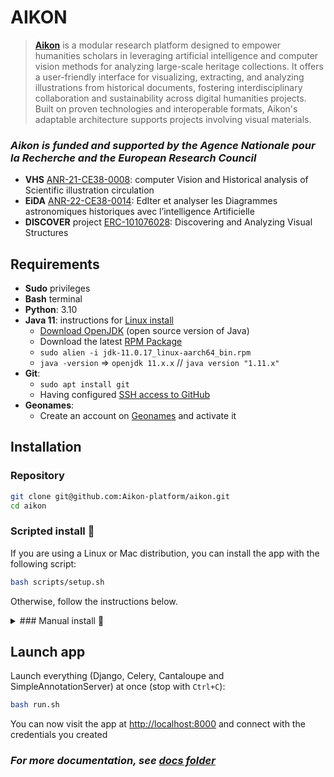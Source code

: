# AIKON

> **[Aikon](https://aikon-platform.github.io/)** is a modular research platform designed to empower humanities scholars
> in leveraging artificial intelligence and computer vision methods for analyzing large-scale heritage collections.
> It offers a user-friendly interface for visualizing, extracting, and analyzing illustrations from historical documents,
> fostering interdisciplinary collaboration and sustainability across digital humanities projects. Built on proven
> technologies and interoperable formats, Aikon's adaptable architecture supports projects involving visual materials.

### *Aikon is funded and supported by the Agence Nationale pour la Recherche and the European Research Council*
- **VHS** [ANR-21-CE38-0008](https://anr.fr/Projet-ANR-21-CE38-0008): computer Vision and Historical analysis of Scientific illustration circulation
- **EiDA** [ANR-22-CE38-0014](https://anr.fr/Projet-ANR-22-CE38-0014): EdIter et analyser les Diagrammes astronomiques historiques avec l’intelligence Artificielle
- **DISCOVER** project [ERC-101076028](https://cordis.europa.eu/project/id/101076028): Discovering and Analyzing Visual Structures

[//]: # (<img src="https://cdn-assets.inwink.com/e35f09cd-74e4-4383-8b70-15153fc0de48/9e39a716-4b31-408b-94f2-3af40901e6ac1">)
[//]: # (<img src="https://www.scattererid.eu/wp-content/uploads/2019/02/erc_logo.png">)

## Requirements

- **Sudo** privileges
- **Bash** terminal
- **Python**: 3.10
- **Java 11**: instructions for [Linux install](https://docs.oracle.com/en/java/javase/11/install/installation-jdk-linux-platforms.html#GUID-737A84E4-2EFF-4D38-8E60-3E29D1B884B8)
    - [Download OpenJDK](https://jdk.java.net/11/) (open source version of Java)
    - Download the latest [RPM Package](https://www.oracle.com/java/technologies/downloads/#java11)
    - `sudo alien -i jdk-11.0.17_linux-aarch64_bin.rpm`
    - `java -version` => `openjdk 11.x.x` // `java version "1.11.x"`
- **Git**:
    - `sudo apt install git`
    - Having configured [SSH access to GitHub](https://docs.github.com/en/authentication/connecting-to-github-with-ssh)
- **Geonames**:
    - Create an account on [Geonames](https://www.geonames.org/login) and activate it

## Installation

### Repository

```bash
git clone git@github.com:Aikon-platform/aikon.git
cd aikon
```

### Scripted install 🐆

If you are using a Linux or Mac distribution, you can install the app with the following script:

```bash
bash scripts/setup.sh
```

Otherwise, follow the instructions below.

<details>
  <summary>### Manual install 🐢</summary>

#### Dependencies
>
```bash
wget --quiet -O - https://www.postgresql.org/media/keys/ACCC4CF8.asc | sudo apt-key add -
sudo sh -c 'echo "deb http://apt.postgresql.org/pub/repos/apt $(lsb_release -cs)-pgdg main" > /etc/apt/sources.list.d/pgdg.list'
sudo apt update
sudo apt-get install wget ca-certificates
sudo apt install python3-venv python3-dev libpq-dev nginx curl maven postgresql poppler-utils redis-server ghostscript
```
>
#### Python environment
>
```bash
python3.10 -m venv venv
source venv/bin/activate
pip install -r app/requirements-dev.txt
```
>
Enable `pre-commit` hooks (auto-test and formatting)
>
```bash
pre-commit install
```
>
#### Project settings
>
Create a [Geonames](https://www.geonames.org/login) account and activate it.
>
Copy the content of the settings template file
```bash
cp app/config/.env{.template,}
```
Change variables in the generated file `app/config/.env` to corresponds to your database and username

Create a [Geonames](https://www.geonames.org/login) account, activate it and change `<geonames-username>` in the `.env` file
>
#### Database
>
Open Postgres command prompt, create a database (`<database>`) and a user
```bash
sudo -i -u postgres psql # Mac: psql postgres
postgres=# CREATE DATABASE <database>;
postgres=# CREATE USER <username> WITH PASSWORD '<password>';
postgres=# ALTER ROLE <username> SET client_encoding TO 'utf8';
postgres=# ALTER DATABASE <database> OWNER TO <username>;
postgres=# ALTER ROLE <username> SET default_transaction_isolation TO 'read committed';
postgres=# ALTER ROLE <username> SET timezone TO 'UTC';
postgres=# GRANT ALL PRIVILEGES ON DATABASE <database> TO <username>;
postgres=# \q
```
>
Update database schema with models that are stored inside `app/webapp/migrations`
```bash
python app/manage.py migrate
```
>
Create a superuser
```bash
python app/manage.py createsuperuser
```
>
#### Cantaloupe
>
Create a .ENV file for cantaloupe
```bash
sudo chmod +x cantaloupe/init.sh && cp cantaloupe/.env{.template,} && nano cantaloupe/.env
```
>
Change variables in the generated file `cantaloupe/.env`:
- `BASE_URI`: leave it blank on local
- `FILE_SYSTEM_SOURCE` depends on the folder in which you run cantaloupe (inside cantaloupe/ folder: `../app/mediafiles/img/`)
```bash
BASE_URI=
FILE_SYSTEM_SOURCE=absolute/path/to/app/mediafiles/img/  # inside the project directory
HTTP_PORT=8182
HTTPS_PORT=8183
LOG_PATH=/dir/where/cantaloupe/logs/will/be/stored
```
>
Set up Cantaloupe by running (it will create a `cantaloupe.properties` file with your variables):
```bash
bash cantaloupe/init.sh
```
>
Run [Cantaloupe](https://cantaloupe-project.github.io/)
```bash
bash cantaloupe/start.sh
```
>
#### Simple Annotation Server
>
Run [Simple Annotation Server](https://github.com/glenrobson/SimpleAnnotationServer)
```bash
cd sas && mvn jetty:run
```
>
Navigate to [http://localhost:8888/index.html](http://localhost:8888/index.html) to start annotating:
You should now see Mirador with default example manifests.
>
#### Enabling authentication for Redis instance (optional)
>
Get the redis config file and the redis password in the environment variables
```bash
REDIS_CONF=$(redis-cli INFO | grep config_file | awk -F: '{print $2}' | tr -d '[:space:]')
source app/config/.env
```
>
Add your `REDIS_PASSWORD` (from `app/config/.env`) to Redis config file
>
```bash
sudo sed -i -e "s/^requirepass [^ ]*/requirepass $REDIS_PASSWORD/" "$REDIS_CONF"
sudo sed -i -e "s/# requirepass [^ ]*/requirepass $REDIS_PASSWORD/" "$REDIS_CONF"
```
>
Restart Redis
```bash
sudo systemctl restart redis-server # Mac: brew services restart redis
```
>
Test the password
```
redis-cli -a $REDIS_PASSWORD
```
</details>

## Launch app

Launch everything (Django, Celery, Cantaloupe and SimpleAnnotationServer) at once (stop with `Ctrl+C`):
```bash
bash run.sh
```

You can now visit the app at [http://localhost:8000](http://localhost:8000) and connect with the credentials you created

### *For more documentation, see [docs folder](docs/)*
